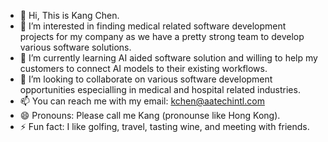- 👋 Hi, This is Kang Chen. 
- 👀 I’m interested in finding medical related software development projects for my company as we have a pretty strong team to develop various software solutions.
- 🌱 I’m currently learning AI aided software solution and willing to help my customers to connect AI models to their existing workflows.
- 💞️ I’m looking to collaborate on various software development opportunities especialling in medical and hospital related industries.
- 📫 You can reach me with my email: kchen@aatechintl.com
- 😄 Pronouns: Please call me Kang (pronounse like Hong Kong).
- ⚡ Fun fact: I like golfing, travel, tasting wine, and meeting with friends.

<!---
kangchen2297/kangchen2297 is a ✨ special ✨ repository because its `README.md` (this file) appears on your GitHub profile.
You can click the Preview link to take a look at your changes.
--->
